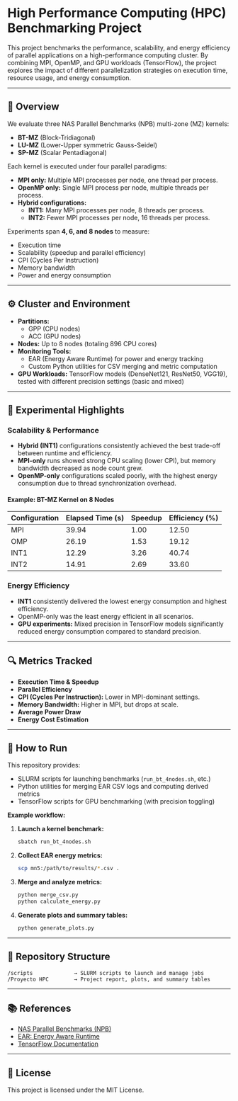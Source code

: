 # High Performance Computing (HPC) Benchmarking Project

This project benchmarks the performance, scalability, and energy efficiency of parallel applications on a high-performance computing cluster. By combining MPI, OpenMP, and GPU workloads (TensorFlow), the project explores the impact of different parallelization strategies on execution time, resource usage, and energy consumption.

---

## 📄 Overview

We evaluate three NAS Parallel Benchmarks (NPB) multi-zone (MZ) kernels:

- **BT-MZ** (Block-Tridiagonal)
- **LU-MZ** (Lower-Upper symmetric Gauss-Seidel)
- **SP-MZ** (Scalar Pentadiagonal)

Each kernel is executed under four parallel paradigms:

- **MPI only:** Multiple MPI processes per node, one thread per process.
- **OpenMP only:** Single MPI process per node, multiple threads per process.
- **Hybrid configurations:**
  - **INT1:** Many MPI processes per node, 8 threads per process.
  - **INT2:** Fewer MPI processes per node, 16 threads per process.

Experiments span **4, 6, and 8 nodes** to measure:

- Execution time
- Scalability (speedup and parallel efficiency)
- CPI (Cycles Per Instruction)
- Memory bandwidth
- Power and energy consumption

---

## ⚙️ Cluster and Environment

- **Partitions:** 
  - GPP (CPU nodes)
  - ACC (GPU nodes)
- **Nodes:** Up to 8 nodes (totaling 896 CPU cores)
- **Monitoring Tools:** 
  - EAR (Energy Aware Runtime) for power and energy tracking
  - Custom Python utilities for CSV merging and metric computation
- **GPU Workloads:** TensorFlow models (DenseNet121, ResNet50, VGG19), tested with different precision settings (basic and mixed)

---

## 🧪 Experimental Highlights

### Scalability & Performance

- **Hybrid (INT1)** configurations consistently achieved the best trade-off between runtime and efficiency.
- **MPI-only** runs showed strong CPU scaling (lower CPI), but memory bandwidth decreased as node count grew.
- **OpenMP-only** configurations scaled poorly, with the highest energy consumption due to thread synchronization overhead.

#### Example: BT-MZ Kernel on 8 Nodes

| Configuration | Elapsed Time (s) | Speedup | Efficiency (%) |
|---------------|------------------|---------|----------------|
| MPI           | 39.94            | 1.00    | 12.50          |
| OMP           | 26.19            | 1.53    | 19.12          |
| INT1          | 12.29            | 3.26    | 40.74          |
| INT2          | 14.91            | 2.69    | 33.60          |

### Energy Efficiency

- **INT1** consistently delivered the lowest energy consumption and highest efficiency.
- OpenMP-only was the least energy efficient in all scenarios.
- **GPU experiments:** Mixed precision in TensorFlow models significantly reduced energy consumption compared to standard precision.

---

## 🔍 Metrics Tracked

- **Execution Time & Speedup**
- **Parallel Efficiency**
- **CPI (Cycles Per Instruction):** Lower in MPI-dominant settings.
- **Memory Bandwidth:** Higher in MPI, but drops at scale.
- **Average Power Draw**
- **Energy Cost Estimation**

---

## 📝 How to Run

This repository provides:

- SLURM scripts for launching benchmarks (`run_bt_4nodes.sh`, etc.)
- Python utilities for merging EAR CSV logs and computing derived metrics
- TensorFlow scripts for GPU benchmarking (with precision toggling)

**Example workflow:**

1. **Launch a kernel benchmark:**
   ```bash
   sbatch run_bt_4nodes.sh
   ```
2. **Collect EAR energy metrics:**
   ```bash
   scp mn5:/path/to/results/*.csv .
   ```
3. **Merge and analyze metrics:**
   ```bash
   python merge_csv.py
   python calculate_energy.py
   ```
4. **Generate plots and summary tables:**
   ```bash
   python generate_plots.py
   ```

---

## 📂 Repository Structure

```
/scripts             → SLURM scripts to launch and manage jobs
/Proyecto HPC        → Project report, plots, and summary tables
```

---

## 📚 References

- [NAS Parallel Benchmarks (NPB)](https://www.nas.nasa.gov/software/npb.html)
- [EAR: Energy Aware Runtime](https://www.bsc.es/research-and-development/software-and-apps/software-list/ear-energy-aware-runtime)
- [TensorFlow Documentation](https://www.tensorflow.org/)

---

## 📝 License

This project is licensed under the MIT License.
